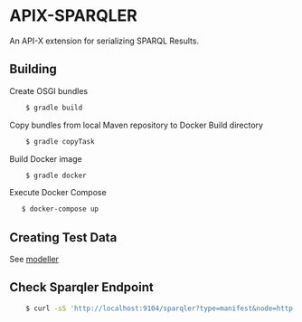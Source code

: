 APIX-SPARQLER
===================================

An API-X extension for serializing SPARQL Results.

Building
--------
Create OSGI bundles
```sh 
    $ gradle build
```
Copy bundles from local Maven repository to Docker Build directory
```sh      
    $ gradle copyTask
```
Build Docker image
```sh 
    $ gradle docker
```
Execute Docker Compose
 ```sh     
    $ docker-compose up
  ```   
Creating Test Data
----------------- 
See [modeller](https://github.com/pan-dora/modeller)    

Check Sparqler Endpoint
-----------------

```sh    
    $ curl -sS 'http://localhost:9104/sparqler?type=manifest&node=http://localhost:8080/fcrepo/rest/collection/some/node/manifest'
```